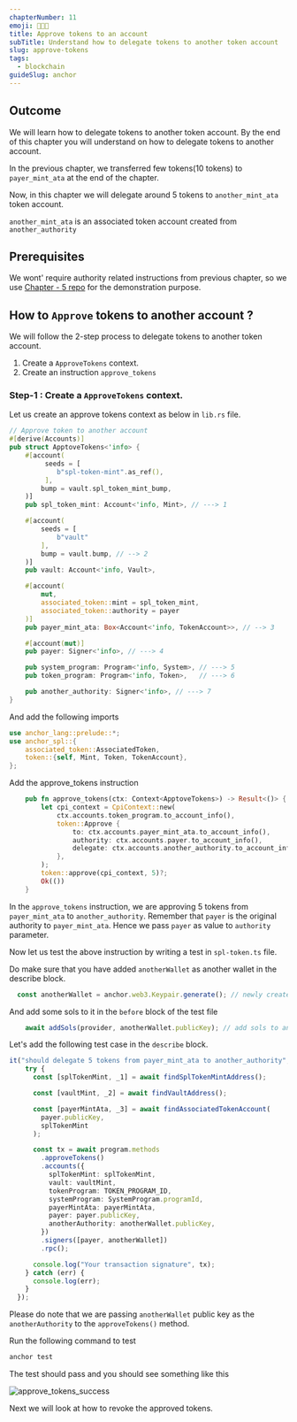 ```yaml
---
chapterNumber: 11
emoji: 👩🏼‍🎨
title: Approve tokens to an account
subTitle: Understand how to delegate tokens to another token account
slug: approve-tokens
tags:
  - blockchain
guideSlug: anchor
---
```

## Outcome

We will learn how to delegate tokens to another token account. By the end of this chapter you will understand on how to delegate tokens to another account.

In the previous chapter, we transferred few tokens(10 tokens) to `payer_mint_ata` at the end of the chapter. 

Now, in this chapter we will delegate around 5 tokens to `another_mint_ata` token account. 

`another_mint_ata` is an associated token account created from `another_authority`

## Prerequisites

We wont' require authority related instructions from previous chapter, so we use [Chapter - 5 repo](<>) for the demonstration purpose. 

## How to `Approve` tokens to another account ?

We will follow the 2-step process to delegate tokens to another token account.

1. Create a `ApproveTokens` context.
2. Create an instruction `approve_tokens` 

### Step-1 : Create a `ApproveTokens` context.

Let us create an approve tokens context as below in `lib.rs` file.

```rust
// Approve token to another account
#[derive(Accounts)]
pub struct ApptoveTokens<'info> {
    #[account(
         seeds = [
            b"spl-token-mint".as_ref(),
         ],
        bump = vault.spl_token_mint_bump,
    )]
    pub spl_token_mint: Account<'info, Mint>, // ---> 1

    #[account(
        seeds = [
            b"vault"
        ],
        bump = vault.bump, // --> 2
    )]
    pub vault: Account<'info, Vault>,

    #[account(
        mut,
        associated_token::mint = spl_token_mint,
        associated_token::authority = payer
    )]
    pub payer_mint_ata: Box<Account<'info, TokenAccount>>, // --> 3

    #[account(mut)]
    pub payer: Signer<'info>, // ---> 4

    pub system_program: Program<'info, System>, // ---> 5
    pub token_program: Program<'info, Token>,   // ---> 6

    pub another_authority: Signer<'info>, // ---> 7
}
```

And add the following imports 

```rust
use anchor_lang::prelude::*;
use anchor_spl::{
    associated_token::AssociatedToken,
    token::{self, Mint, Token, TokenAccount},
};
```

Add the approve_tokens instruction 

```rust
    pub fn approve_tokens(ctx: Context<ApptoveTokens>) -> Result<()> {
        let cpi_context = CpiContext::new(
            ctx.accounts.token_program.to_account_info(),
            token::Approve {
                to: ctx.accounts.payer_mint_ata.to_account_info(),
                authority: ctx.accounts.payer.to_account_info(),
                delegate: ctx.accounts.another_authority.to_account_info(),
            },
        );
        token::approve(cpi_context, 5)?;
        Ok(())
    }
```

In the `approve_tokens` instruction, we are approving 5 tokens from `payer_mint_ata` to `another_authority`. Remember that `payer` is the original authority to `payer_mint_ata`. Hence we pass `payer` as value to `authority` parameter.

Now let us test the above instruction by writing a test in `spl-token.ts` file.

Do make sure that you have added `anotherWallet` as another wallet in the describe block.

```typescript
  const anotherWallet = anchor.web3.Keypair.generate(); // newly created another wallet
```

And add some sols to it in the `before` block of the test file

```typescript
    await addSols(provider, anotherWallet.publicKey); // add sols to another wallet
```

Let's add the following test case in the `describe` block.

```typescript
it("should delegate 5 tokens from payer_mint_ata to another_authority", async () => {
    try {
      const [splTokenMint, _1] = await findSplTokenMintAddress();

      const [vaultMint, _2] = await findVaultAddress();

      const [payerMintAta, _3] = await findAssociatedTokenAccount(
        payer.publicKey,
        splTokenMint
      );

      const tx = await program.methods
        .approveTokens()
        .accounts({
          splTokenMint: splTokenMint,
          vault: vaultMint,
          tokenProgram: TOKEN_PROGRAM_ID,
          systemProgram: SystemProgram.programId,
          payerMintAta: payerMintAta,
          payer: payer.publicKey,
          anotherAuthority: anotherWallet.publicKey, 
        })
        .signers([payer, anotherWallet])
        .rpc();

      console.log("Your transaction signature", tx);
    } catch (err) {
      console.log(err);
    }
  });
```

Please do note that we are passing `anotherWallet` public key as the `anotherAuthority` to the `approveTokens()` method.

Run the following command to test

```bash
anchor test
```

The test should pass and you should see something like this 

![](/img/content/guide-chapters/approve_tokens_success.png "approve_tokens_success")

Next we will look at how to revoke the approved tokens.